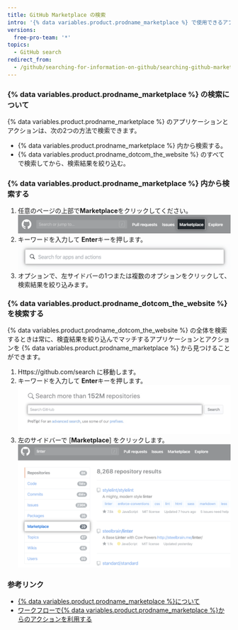 ```yaml
---
title: GitHub Marketplace の検索
intro: '{% data variables.product.prodname_marketplace %} で使用できるアプリケーションとアクションを検索できます。'
versions:
  free-pro-team: '*'
topics:
  - GitHub search
redirect_from:
  - /github/searching-for-information-on-github/searching-github-marketplace
---
```

### {% data variables.product.prodname_marketplace %} の検索について

{% data variables.product.prodname_marketplace %} のアプリケーションとアクションは、次の2つの方法で検索できます。

- {% data variables.product.prodname_marketplace %} 内から検索する。
- {% data variables.product.prodname_dotcom_the_website %} のすべてで検索してから、検索結果を絞り込む。

### {% data variables.product.prodname_marketplace %} 内から検索する

1. 任意のページの上部で**Marketplace**をクリックしてください。 ![Marketplace リンク](/assets/images/help/search/marketplace-link.png)
2. キーワードを入力して **Enter**キーを押します。 ![{% data variables.product.prodname_marketplace %} で文法チェッカーを検索する](/assets/images/help/search/marketplace-apps-and-actions-search-field.png)
3. オプションで、左サイドバーの1つまたは複数のオプションをクリックして、検索結果を絞り込みます。

### {% data variables.product.prodname_dotcom_the_website %} を検索する

{% data variables.product.prodname_dotcom_the_website %} の全体を検索するときは常に、検査結果を絞り込んでマッチするアプリケーションとアクションを {% data variables.product.prodname_marketplace %} から見つけることができます。

1. Https://github.com/search に移動します。
2. キーワードを入力して **Enter**キーを押します。 ![検索フィールド](/assets/images/help/search/search-field.png)
3. 左のサイドバーで [**Marketplace**] をクリックします。 ![文法チェッカーの検索結果で、Marketplaceのサイドメニューオプションがハイライトされている](/assets/images/help/search/marketplace-left-side-navigation.png)

### 参考リンク

- [{% data variables.product.prodname_marketplace %}について](/github/customizing-your-github-workflow/about-github-marketplace)
- [ワークフローで{% data variables.product.prodname_marketplace %}からのアクションを利用する](/actions/automating-your-workflow-with-github-actions/using-actions-from-github-marketplace-in-your-workflow)
